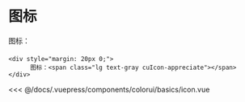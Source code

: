 # 图标

<div style="margin: 20px 0;">
      图标：<span class="lg text-gray cuIcon-appreciate"></span>
</div>

```vue
<div style="margin: 20px 0;">
      图标：<span class="lg text-gray cuIcon-appreciate"></span>
</div>
```


<baseComponent-codeBox
  title="图标库"
  description="使用需要  cuIcon- 拼接下面的图标名称"
  onlineLink="">
  <colorui-basics-icon/>
  <!-- 这里直接设置 引入的展示代码 ；注意引入代码一定不能缩进！！！否则不能生效！-->
  <highlight-code slot="codeText" lang="vue">
<<< @/docs/.vuepress/components/colorui/basics/icon.vue
  </highlight-code>
</baseComponent-codeBox>